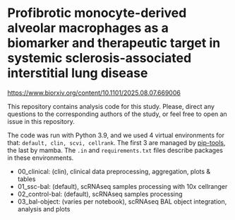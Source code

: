 # Profibrotic monocyte-derived alveolar macrophages as a biomarker and therapeutic target in systemic sclerosis-associated interstitial lung disease
https://www.biorxiv.org/content/10.1101/2025.08.07.669006

This repository contains analysis code for this study. Please, direct any questions to the corresponding authors of the study, or feel free to open an issue in this repository.

The code was run with Python 3.9, and we used 4 virtual environments for that: `default, clin, scvi, cellrank`. The first 3 are managed by [pip-tools](https://pypi.org/project/pip-tools/), the last by mamba. The `.in` and `requirements.txt` files describe packages in these environments.

- 00_clinical: (clin), clinical data preprocessing, aggregation, plots & tables
- 01_ssc-bal: (default), scRNAseq samples processing with 10x cellranger
- 02_control-bal: (default), scRNAseq samples processing
- 03_bal-object: (varies per notebook), scRNAseq BAL object integration, analysis and plots
